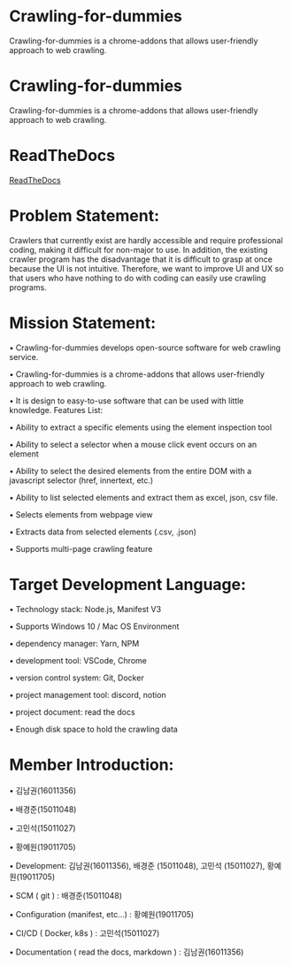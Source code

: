 # Crawling-for-dummies
Crawling-for-dummies is a chrome-addons that allows user-friendly approach to web crawling.


# Crawling-for-dummies
Crawling-for-dummies is a chrome-addons that allows user-friendly approach to web crawling.

# ReadTheDocs
[ReadTheDocs](https://crawling-for-dummies.readthedocs.io/en/latest/)

# Problem Statement: 
   Crawlers that currently exist are hardly accessible and require professional coding, making it difficult for non-major to use. In addition, the existing crawler program has the disadvantage that it is difficult to grasp at once because the UI is not intuitive. Therefore, we want to improve UI and UX so that users who have nothing to do with coding can easily use crawling programs.

# Mission Statement: 
  •	Crawling-for-dummies develops open-source software for web crawling service.

  •	Crawling-for-dummies is a chrome-addons that allows user-friendly approach to web crawling. 

  •	It is design to easy-to-use software that can be used with little knowledge.
Features List:

  • Ability to extract a specific elements using the element inspection tool

  • Ability to select a selector when a mouse click event occurs on an element

  • Ability to select the desired elements from the entire DOM with a javascript selector (href, innertext, etc.)

  • Ability to list selected elements and extract them as excel, json, csv file.

  •	Selects elements from webpage view

  •	Extracts data from selected elements (.csv, .json)

  •	Supports multi-page crawling feature

 # Target Development Language: 
  •	Technology stack: Node.js, Manifest V3

  •	Supports Windows 10 / Mac OS Environment

  •	dependency manager: Yarn, NPM

  •	development tool: VSCode, Chrome

  •	version control system: Git, Docker

  •	project management tool: discord, notion

  •	project document: read the docs

  •	Enough disk space to hold the crawling data


# Member Introduction: 

•	김남권(16011356)

•	배경준(15011048)

•	고민석(15011027)

•	황예원(19011705)

•	Development:  김남권(16011356), 배경준 (15011048),  고민석 (15011027), 황예원(19011705)

•	SCM ( git ) : 배경준(15011048)

•	Configuration (manifest, etc...) :  황예원(19011705)

•	CI/CD ( Docker, k8s ) :  고민석(15011027)

•	Documentation ( read the docs, markdown ) :  김남권(16011356)
